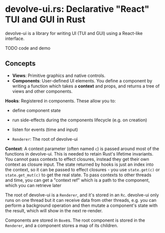 # devolve-ui.rs: Declarative "React" TUI and GUI in Rust

devolve-ui is a library for writing UI (TUI and GUI) using a React-like interface.

TODO code and demo

## Concepts

- **Views**: Primitive graphics and native controls.
- **Components**: User-defined UI elements. You define a component by writing a function which takes a **context** and props, and returns a tree of views and other components.

**Hooks**: Registered in components. These allow you to:
- define component state
- run side-effects during the components lifecycle (e.g. on creation)
- listen for events (time and input)

- `Renderer`: The root of devolve-ui

**Context**: A context parameter (often named `c`) is passed around most of the functions in devolve-ui. This is needed to retain Rust's lifetime invariants. You cannot pass contexts to effect closures, instead they get their own context as closure input. The state returned by hooks is just an index into the context, so it can be passed to effect closures - you use `state.get(c)` or `state.get_mut(c)` to get the real state. To pass contexts to other threads and time, you can get a "context ref" which is a path to the component, which you can retrieve later

The root of devolve-ui is a `Renderer`, and it's stored in an `Rc`. devolve-ui only runs on one thread but it can receive data from other threads, e.g. you can perform a background operation and then mutate a component's state with the result, which will show in the next re-render.

Components are stored in `Box`es. The root component is stored in the `Renderer`, and a component stores a map of its children. 